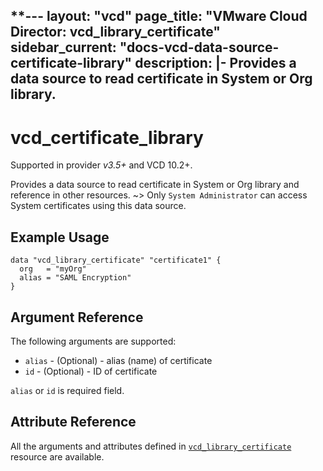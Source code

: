 **---
layout: "vcd"
page_title: "VMware Cloud Director: vcd_library_certificate"
sidebar_current: "docs-vcd-data-source-certificate-library"
description: |-
Provides a data source to read certificate in System or Org library.
---

# vcd\_certificate\_library
Supported in provider *v3.5+* and VCD 10.2+.

Provides a data source to read certificate in System or Org library and reference in other resources.
~> Only `System Administrator` can access System certificates using this data source.

## Example Usage

```hcl
data "vcd_library_certificate" "certificate1" {
  org   = "myOrg"
  alias = "SAML Encryption"
}
```

## Argument Reference

The following arguments are supported:

* `alias` - (Optional)  - alias (name) of certificate
* `id` - (Optional)  - ID of certificate

`alias` or `id` is required field.

## Attribute Reference

All the arguments and attributes defined in
[`vcd_library_certificate`](/providers/vmware/vcd/latest/docs/resources/vcd_library_certificate) resource are available.